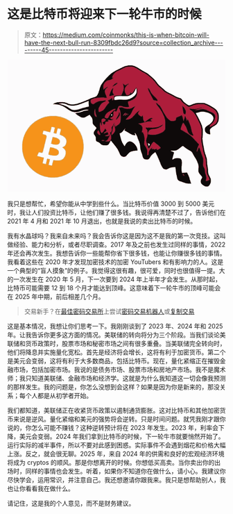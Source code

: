 # 这是比特币将迎来下一轮牛市的时候

> 原文：<https://medium.com/coinmonks/this-is-when-bitcoin-will-have-the-next-bull-run-8309fbdc26d9?source=collection_archive---------45----------------------->

![](img/566a3552d026956dcffb1512bf1534c2.png)

我只是想帮忙，希望你能从中学到些什么。当比特币价值 3000 到 5000 美元时，我让人们投资比特币，让他们赚了很多钱。我说得再清楚不过了，告诉他们在 2021 年 4 月和 2021 年 10 月退出，也就是我说的卖出比特币的时候。

我有水晶球吗？我来自未来吗？我会告诉你这是因为这不是我的第一次竞技。这叫做经验、能力和分析，或者尽职调查。2017 年及之前也发生过同样的事情，2022 年还会再次发生。我想告诉你一些能帮你省下很多钱，也能让你赚很多钱的事情。我看着这些在 2020 年才发现加密技术的加密 YouTubers 和有影响力的人。这是一个典型的“盲人摸象”的例子。我觉得这很有趣，很可爱，同时也很值得一提。大的一次发生在 2020 年 5 月，下一次要到 2024 年上半年才会发生。从那时起，比特币可能需要 12 到 18 个月才能达到顶峰。这意味着下一轮牛市的顶峰可能会在 2025 年中期，前后相差几个月。

> 交易新手？在[最佳密码交易所](/coinmonks/crypto-exchange-dd2f9d6f3769)上尝试[密码交易机器人](/coinmonks/crypto-trading-bot-c2ffce8acb2a)或[复制交易](/coinmonks/top-10-crypto-copy-trading-platforms-for-beginners-d0c37c7d698c)

这是基本情况，我想让你们思考一下。我刚刚谈到了 2023 年、2024 年和 2025 年。让我告诉你更多这方面的情况。美联储的转向将分为三个阶段。当我们谈论美联储和货币政策时，股票市场和秘密市场之间有很多重叠。当美联储完全转向时，他们将降息并实施量化宽松。首先是经济将会增长，这将有利于加密货币。第二个是美元会变弱，这将有利于大多数商品，包括比特币。现在，量化紧缩正在摧毁金融市场，包括加密市场。我说的是债务市场、股票市场和房地产市场。我不是魔术师；我只知道美联储、金融市场和经济学。这就是为什么我知道这一切会像我预测的那样发生。我的问题是，你怎么没想到会这样？如果是因为你是新来的，那没关系；每个人都是从初学者开始。

我们都知道，美联储正在收紧货币政策以遏制通货膨胀。这对比特币和其他加密货币来说是逆风。量化紧缩和美元的强势将会逆转。只是时间问题。就凭我刚才跟你说的，你怎么可能不赚钱？这种逆转预计将在 2023 年发生。2023 年，利率会下降，美元会变弱。2024 年我们拿到比特币的时候，下一轮牛市就要悄然开始了。运行实际的减半事件，所以不要对此感到困惑。实际事件不会遇到烟花和价格大幅上涨。反之，就会很无聊。2025 年，来自 2024 年的供需和良好的宏观经济环境将成为 cryptos 的顺风。那是你想离开的时候。你想低买高卖。当你卖出你的出场时，同样的事情也会发生。听着，如果你不知道你在做什么，请小心。我建议你尽快学会，运用常识，并注意自己。我还想邀请你跟我来。我只是想帮助别人，我也让你看看我在做什么。

请记住，这是我的个人意见，而不是财务建议。